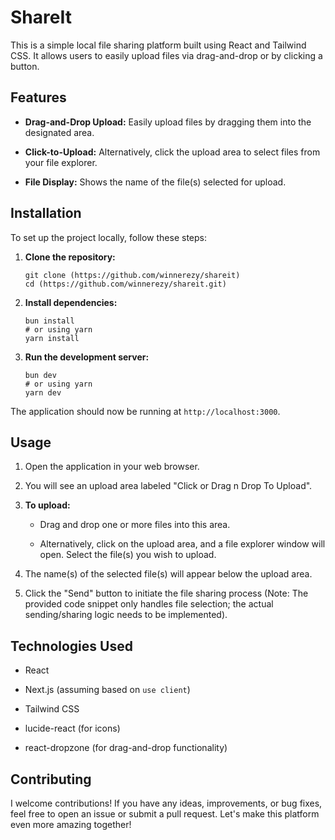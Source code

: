 # ShareIt

This is a simple local file sharing platform built using React and Tailwind CSS. It allows users to easily upload files via drag-and-drop or by clicking a button.

## Features

* **Drag-and-Drop Upload:** Easily upload files by dragging them into the designated area.

* **Click-to-Upload:** Alternatively, click the upload area to select files from your file explorer.

* **File Display:** Shows the name of the file(s) selected for upload.



## Installation

To set up the project locally, follow these steps:

1.  **Clone the repository:**

    ```
    git clone (https://github.com/winnerezy/shareit)
    cd (https://github.com/winnerezy/shareit.git)

    ```

2.  **Install dependencies:**

    ```
    bun install
    # or using yarn
    yarn install

    ```

3.  **Run the development server:**

    ```
    bun dev
    # or using yarn
    yarn dev

    ```

The application should now be running at `http://localhost:3000`.

## Usage

1.  Open the application in your web browser.

2.  You will see an upload area labeled "Click or Drag n Drop To Upload".

3.  **To upload:**

    * Drag and drop one or more files into this area.

    * Alternatively, click on the upload area, and a file explorer window will open. Select the file(s) you wish to upload.

4.  The name(s) of the selected file(s) will appear below the upload area.

5.  Click the "Send" button to initiate the file sharing process (Note: The provided code snippet only handles file selection; the actual sending/sharing logic needs to be implemented).

## Technologies Used

* React

* Next.js (assuming based on `use client`)

* Tailwind CSS

* lucide-react (for icons)

* react-dropzone (for drag-and-drop functionality)

## Contributing

I welcome contributions! If you have any ideas, improvements, or bug fixes, feel free to open an issue or submit a pull request. Let's make this platform even more amazing together!
